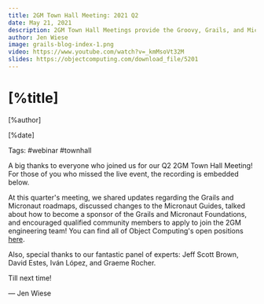 ```yaml
---
title: 2GM Town Hall Meeting: 2021 Q2
date: May 21, 2021
description: 2GM Town Hall Meetings provide the Groovy, Grails, and Micronaut communities a place to gather once per quarter to review the most up-to-date news and resources available, celebrate accomplishments, ask questions, and participate more fully in the 2GM ecosystems.
author: Jen Wiese
image: grails-blog-index-1.png
video: https://www.youtube.com/watch?v=_kmMsoVt32M
slides: https://objectcomputing.com/download_file/5201
---
```


# [%title]

[%author]

[%date] 

Tags: #webinar #townhall

A big thanks to everyone who joined us for our Q2 2GM Town Hall Meeting! For those of you who missed the live event, the recording is embedded below.

At this quarter's meeting, we shared updates regarding the Grails and Micronaut roadmaps, discussed changes to the Micronaut Guides, talked about how to become a sponsor of the Grails and Micronaut Foundations, and encouraged qualified community members to apply to join the 2GM engineering team! You can find all of Object Computing's open positions [here](https://jobs.lever.co/oci).

Also, special thanks to our fantastic panel of experts: Jeff Scott Brown, David Estes, Iván López, and Graeme Rocher.

Till next time!

— Jen Wiese
